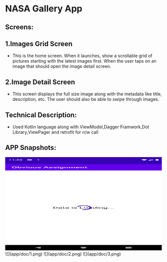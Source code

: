 # NASA Gallery App

## Screens:

## 1.Images Grid Screen

* This is the home screen. When it launches, show a scrollable grid of pictures starting with the latest images first. When the user taps on an image that should open the image detail screen.

## 2.Image Detail Screen

* This screen displays the full size image along with the metadata like title, description, etc. The user should also be able to swipe through images.

## Technical Description:
* Used Kotlin language along with ViewModel,Dagger Framwork,Dot Library,ViewPager and retrofit for n/w call

## APP Snapshots:
<img src="app/doc/1.png" width="600" height="300">
![](app/doc/1.png)
![](app/doc/2.png)
![](app/doc/3.png)



